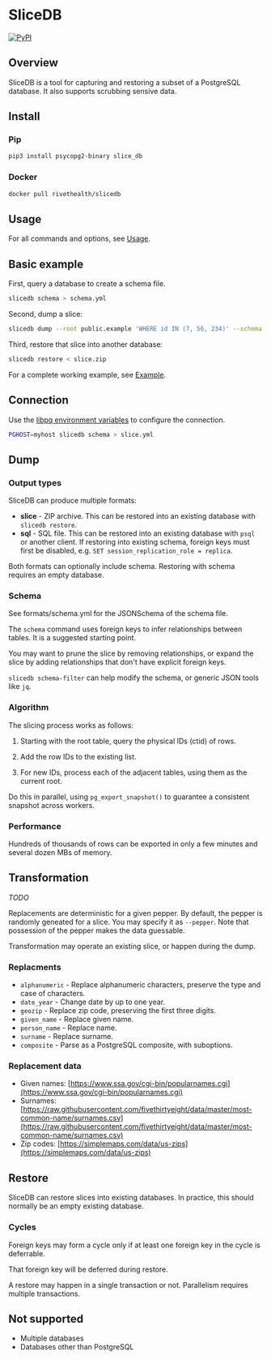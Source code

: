 # SliceDB

[![PyPI](https://img.shields.io/pypi/v/slice-db)](https://pypi.org/project/slice-db/)

## Overview

SliceDB is a tool for capturing and restoring a subset of a PostgreSQL database.
It also supports scrubbing sensive data.

## Install

### Pip

```sh
pip3 install psycopg2-binary slice_db
```

### Docker

```sh
docker pull rivethealth/slicedb
```

## Usage

For all commands and options, see [Usage](doc/usage.md).

## Basic example

First, query a database to create a schema file.

```sh
slicedb schema > schema.yml
```

Second, dump a slice:

```sh
slicedb dump --root public.example 'WHERE id IN (7, 56, 234)' --schema schema.yml > slice.zip
```

Third, restore that slice into another database:

```sh
slicedb restore < slice.zip
```

For a complete working example, see [Example](doc/example.md).

## Connection

Use the
[libpq environment variables](https://www.postgresql.org/docs/current/libpq-envars.html)
to configure the connection.

```sh
PGHOST=myhost slicedb schema > slice.yml
```

## Dump

### Output types

SliceDB can produce multiple formats:

- **slice** - ZIP archive. This can be restored into an existing database with
  `slicedb restore`.
- **sql** - SQL file. This can be restored into an existing database with `psql`
  or another client. If restoring into existing schema, foreign keys must first
  be disabled, e.g. `SET session_replication_role = replica`.

Both formats can optionally include schema. Restoring with schema requires an
empty database.

### Schema

See formats/schema.yml for the JSONSchema of the schema file.

The `schema` command uses foreign keys to infer relationships between tables. It
is a suggested starting point.

You may want to prune the slice by removing relationships, or expand the slice
by adding relationships that don't have explicit foreign keys.

`slicedb schema-filter` can help modify the schema, or generic JSON tools like
`jq`.

### Algorithm

The slicing process works as follows:

1. Starting with the root table, query the physical IDs (ctid) of rows.

2. Add the row IDs to the existing list.

3. For new IDs, process each of the adjacent tables, using them as the current
   root.

Do this in parallel, using `pg_export_snapshot()` to guarantee a consistent
snapshot across workers.

### Performance

Hundreds of thousands of rows can be exported in only a few minutes and several
dozen MBs of memory.

## Transformation

_TODO_

Replacements are deterministic for a given pepper. By default, the pepper is
randomly geneated for a slice. You may specify it as `--pepper`. Note that
possession of the pepper makes the data guessable.

Transformation may operate an existing slice, or happen during the dump.

### Replacments

- `alphanumeric` - Replace alphanumeric characters, preserve the type and case
  of characters.
- `date_year` - Change date by up to one year.
- `geozip` - Replace zip code, preserving the first three digits.
- `given_name` - Replace given name.
- `person_name` - Replace name.
- `surname` - Replace surname.
- `composite` - Parse as a PostgreSQL composite, with suboptions.

### Replacement data

- Given names:
  [https://www.ssa.gov/cgi-bin/popularnames.cgi](https://www.ssa.gov/cgi-bin/popularnames.cgi)
- Surnames:
  [https://raw.githubusercontent.com/fivethirtyeight/data/master/most-common-name/surnames.csv](https://raw.githubusercontent.com/fivethirtyeight/data/master/most-common-name/surnames.csv)
- Zip codes:
  [https://simplemaps.com/data/us-zips](https://simplemaps.com/data/us-zips)

## Restore

SliceDB can restore slices into existing databases. In practice, this should
normally be an empty existing database.

### Cycles

Foreign keys may form a cycle only if at least one foreign key in the cycle is
deferrable.

That foreign key will be deferred during restore.

A restore may happen in a single transaction or not. Parallelism requires
multiple transactions.

## Not supported

- Multiple databases
- Databases other than PostgreSQL

